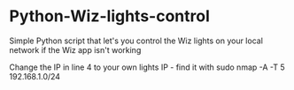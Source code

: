 # Python-Wiz-lights-control
Simple Python script that let's you control the Wiz lights on your local network if the Wiz app isn't working

Change the IP in line 4 to your own lights IP - find it with sudo nmap -A -T 5 192.168.1.0/24
